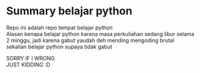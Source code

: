 # Summary belajar python

Repo ini adalah repo tempat belajar python   
Alasan kenapa belajar python karena masa perkuliahan sedang libur selama 2 minggu, jadi karena gabut yaudah deh mending mengoding brutal sekalian belajar python supaya tidak gabut

SORRY IF I WRONG   
JUST KIDDING :D


